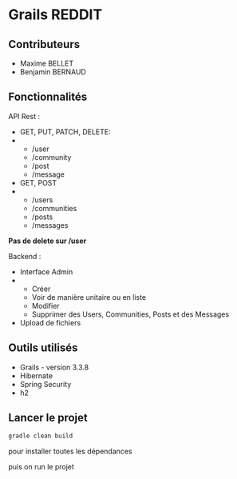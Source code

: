 # Grails REDDIT

## Contributeurs 
- Maxime BELLET
- Benjamin BERNAUD

## Fonctionnalités

API Rest :
- GET, PUT, PATCH, DELETE:
- - /user
  - /community
  - /post
  - /message
- GET, POST
- - /users
  - /communities
  - /posts
  - /messages

**Pas de delete sur /user**

Backend : 
- Interface Admin
- - Créer
  - Voir de manière unitaire ou en liste
  - Modifier
  - Supprimer
des Users, Communities, Posts et des Messages
- Upload de fichiers

## Outils utilisés
- Grails - version 3.3.8
- Hibernate
- Spring Security
- h2


## Lancer le projet 

```bash
gradle clean build
```
pour installer toutes les dépendances

puis on run le projet
